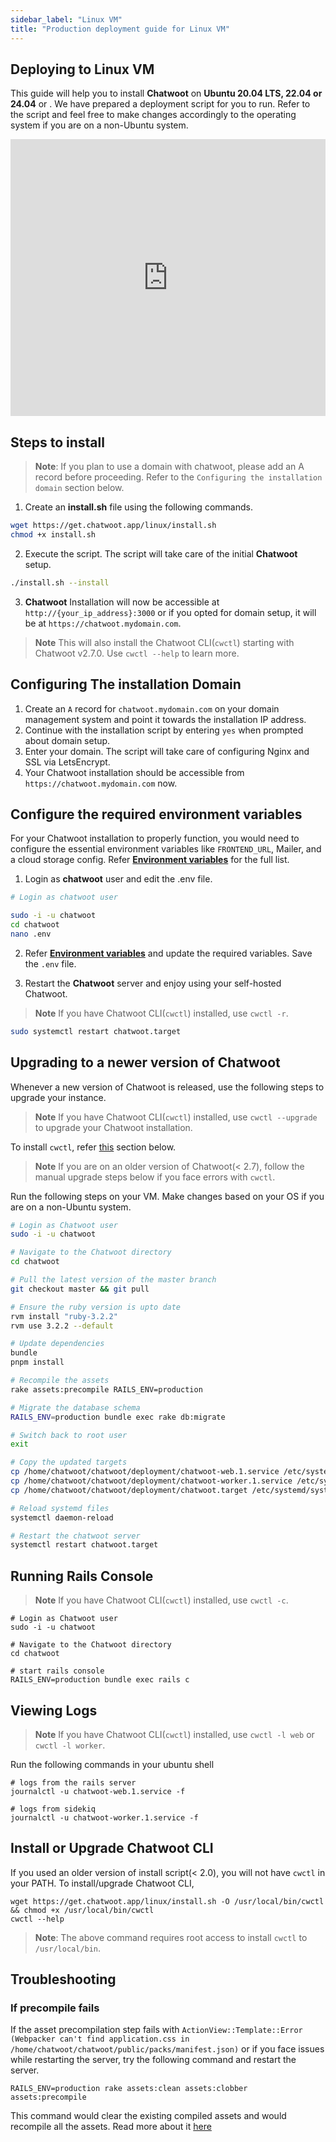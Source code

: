 ```yaml
---
sidebar_label: "Linux VM"
title: "Production deployment guide for Linux VM"
---
```


## Deploying to Linux VM

This guide will help you to install **Chatwoot** on **Ubuntu 20.04 LTS, 22.04 or 24.04** or . We have prepared a deployment script for you to run. Refer to the script and feel free to make changes accordingly to the operating system if you are on a non-Ubuntu system.

<iframe width="100%" height="443" src="https://www.youtube.com/embed/vu_61D1VFAk" title="YouTube video player" frameborder="0" allow="accelerometer; autoplay; clipboard-write; encrypted-media; gyroscope; picture-in-picture" allowfullscreen></iframe>

## Steps to install

> **Note**: If you plan to use a domain with chatwoot, please add an A record before proceeding.
> Refer to the `Configuring the installation domain` section below.

1. Create an **install.sh** file using the following commands.

```bash
wget https://get.chatwoot.app/linux/install.sh
chmod +x install.sh
```

2. Execute the script. The script will take care of the initial **Chatwoot** setup.

```bash
./install.sh --install
```

3. **Chatwoot** Installation will now be accessible at `http://{your_ip_address}:3000` or if you opted
   for domain setup, it will be at `https://chatwoot.mydomain.com`.

> **Note** This will also install the Chatwoot CLI(`cwctl`) starting with Chatwoot v2.7.0. Use `cwctl --help` to learn more.

## Configuring The installation Domain

1. Create an `A` record for `chatwoot.mydomain.com` on your domain management system and point it towards the installation IP address.
2. Continue with the installation script by entering `yes` when prompted about domain setup.
3. Enter your domain. The script will take care of configuring Nginx and SSL via LetsEncrypt.
4. Your Chatwoot installation should be accessible from `https://chatwoot.mydomain.com` now.

## Configure the required environment variables

For your Chatwoot installation to properly function, you would need to configure the essential environment variables like `FRONTEND_URL`, Mailer, and a cloud storage config. Refer **[Environment variables](/docs/self-hosted/configuration/environment-variables)** for the full list.

1. Login as **chatwoot** user and edit the .env file.

```bash
# Login as chatwoot user

sudo -i -u chatwoot
cd chatwoot
nano .env
```

2. Refer **[Environment variables](/docs/self-hosted/configuration/environment-variables)** and update the required variables. Save the `.env` file.

3. Restart the **Chatwoot** server and enjoy using your self-hosted Chatwoot.

> **Note** If you have Chatwoot CLI(`cwctl`) installed, use `cwctl -r`.

```bash
sudo systemctl restart chatwoot.target
```

## Upgrading to a newer version of Chatwoot

Whenever a new version of Chatwoot is released, use the following steps to upgrade your instance.

> **Note** If you have Chatwoot CLI(`cwctl`) installed, use `cwctl --upgrade` to upgrade your Chatwoot installation.

To install `cwctl`, refer [this](#install-or-upgrade-chatwoot-cli) section below.

> **Note** If you are on an older version of Chatwoot(< 2.7), follow the manual upgrade steps below if you face errors with `cwctl`.

Run the following steps on your VM. Make changes based on your OS if you are on a non-Ubuntu system.

```bash
# Login as Chatwoot user
sudo -i -u chatwoot

# Navigate to the Chatwoot directory
cd chatwoot

# Pull the latest version of the master branch
git checkout master && git pull

# Ensure the ruby version is upto date
rvm install "ruby-3.2.2"
rvm use 3.2.2 --default

# Update dependencies
bundle
pnpm install

# Recompile the assets
rake assets:precompile RAILS_ENV=production

# Migrate the database schema
RAILS_ENV=production bundle exec rake db:migrate

# Switch back to root user
exit

# Copy the updated targets
cp /home/chatwoot/chatwoot/deployment/chatwoot-web.1.service /etc/systemd/system/chatwoot-web.1.service
cp /home/chatwoot/chatwoot/deployment/chatwoot-worker.1.service /etc/systemd/system/chatwoot-worker.1.service
cp /home/chatwoot/chatwoot/deployment/chatwoot.target /etc/systemd/system/chatwoot.target

# Reload systemd files
systemctl daemon-reload

# Restart the chatwoot server
systemctl restart chatwoot.target
```

## Running Rails Console

> **Note** If you have Chatwoot CLI(`cwctl`) installed, use `cwctl -c`.

```
# Login as Chatwoot user
sudo -i -u chatwoot

# Navigate to the Chatwoot directory
cd chatwoot

# start rails console
RAILS_ENV=production bundle exec rails c
```

## Viewing Logs

> **Note** If you have Chatwoot CLI(`cwctl`) installed, use `cwctl -l web` or `cwctl -l worker`.

Run the following commands in your ubuntu shell

```
# logs from the rails server
journalctl -u chatwoot-web.1.service -f

# logs from sidekiq
journalctl -u chatwoot-worker.1.service -f

```

## Install or Upgrade Chatwoot CLI

If you used an older version of install script(< 2.0), you will not have `cwctl` in your PATH. To install/upgrade Chatwoot CLI,

```
wget https://get.chatwoot.app/linux/install.sh -O /usr/local/bin/cwctl && chmod +x /usr/local/bin/cwctl
cwctl --help
```

> **Note**: The above command requires root access to install `cwctl` to `/usr/local/bin`.

## Troubleshooting

### If precompile fails

If the asset precompilation step fails with `ActionView::Template::Error (Webpacker can't find application.css in /home/chatwoot/chatwoot/public/packs/manifest.json)` or if you face issues while restarting the server, try the following command and restart the server.

```
RAILS_ENV=production rake assets:clean assets:clobber assets:precompile
```

This command would clear the existing compiled assets and would recompile all the assets. Read more about it [here](https://edgeguides.rubyonrails.org/command_line.html#bin-rails-assets)
